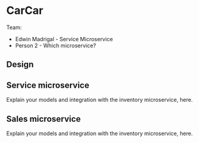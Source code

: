 # CarCar

Team:

* Edwin Madrigal - Service Microservice
* Person 2 - Which microservice?

## Design

## Service microservice


Explain your models and integration with the inventory
microservice, here.

## Sales microservice

Explain your models and integration with the inventory
microservice, here.

